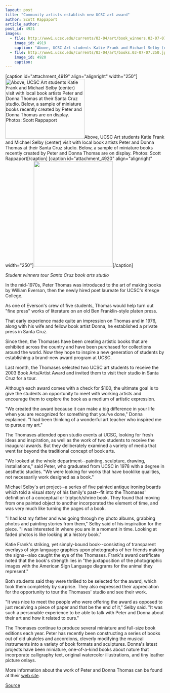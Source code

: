 ```yaml
---
layout: post
title: "Community artists establish new UCSC art award"
author: Scott Rappaport
article_author: 
post_id: 4921
images:
  - file: http://www1.ucsc.edu/currents/03-04/art/book_winners.03-07-07.250.jpg
    image_id: 4919
    caption: "Above, UCSC Art students Katie Frank and Michael Selby (center) visit with local book artists Peter and Donna Thomas at their Santa Cruz studio. Below, a sample of miniature books recently created by Peter and Donna Thomas are on display. Photos: Scott Rappaport"
  - file: http://www1.ucsc.edu/currents/03-04/art/books.03-07-07.250.jpg
    image_id: 4920
    caption: 
---
```


[caption id="attachment_4919" align="alignright" width="250"]<a href="http://dev-ucsc-news.pantheonsite.io/wp-content/uploads/2003/07/book_winners.03-07-07.250.jpg"><img class="size-full wp-image-4919" src="http://dev-ucsc-news.pantheonsite.io/wp-content/uploads/2003/07/book_winners.03-07-07.250.jpg" alt="Above, UCSC Art students Katie Frank and Michael Selby (center) visit with local book artists Peter and Donna Thomas at their Santa Cruz studio. Below, a sample of miniature books recently created by Peter and Donna Thomas are on display. Photos: Scott Rappaport" width="250" height="188" /></a>Above, UCSC Art students Katie Frank and Michael Selby (center) visit with local book artists Peter and Donna Thomas at their Santa Cruz studio. Below, a sample of miniature books recently created by Peter and Donna Thomas are on display. Photos: Scott Rappaport[/caption]
[caption id="attachment_4920" align="alignright" width="250"]<a href="http://dev-ucsc-news.pantheonsite.io/wp-content/uploads/2003/07/books.03-07-07.250.jpg"><img class="size-full wp-image-4920" src="http://dev-ucsc-news.pantheonsite.io/wp-content/uploads/2003/07/books.03-07-07.250.jpg" alt="" width="250" height="333" /></a>[/caption]
<p class="sectionheadblack">
  <i>Student winners tour Santa Cruz book arts studio</i>
</p>
<p>
  In the mid-1970s, Peter Thomas was introduced to the art of making books by William Everson, then the newly hired poet laureate for UCSC's Kresge College.
</p>
<p>
  As one of Everson's crew of five students, Thomas would help turn out "fine press" works of literature on an old Ben Franklin-style platen press.<br>
</p>
<p>
  That early experience made quite an impression on Thomas and in 1976, along with his wife and fellow book artist Donna, he established a private press in Santa Cruz.
</p>
<p>
  Since then, the Thomases have been creating artistic books that are exhibited across the country and have been purchased for collections around the world. Now they hope to inspire a new generation of students by establishing a brand-new award program at UCSC.<br>
</p>
<p>
  Last month, the Thomases selected two UCSC art students to receive the 2003 Book Arts/Artist Award and invited them to visit their studio in Santa Cruz for a tour.
</p>
<p>
  Although each award comes with a check for $100, the ultimate goal is to give the students an opportunity to meet with working artists and encourage them to explore the book as a medium of artistic expression.<br>
</p>
<p>
  "We created the award because it can make a big difference in your life when you are recognized for something that you've done," Donna explained. "I had been thinking of a wonderful art teacher who inspired me to pursue my art."<br>
</p>
<p>
  The Thomases attended open studio events at UCSC, looking for fresh ideas and inspiration, as well as the work of two students to receive the inaugural awards. But they deliberately examined a variety of media that went far beyond the traditional concept of book arts.<br>
</p>
<p>
  "We looked at the whole department--painting, sculpture, drawing, installations," said Peter, who graduated from UCSC in 1978 with a degree in aesthetic studies. "We were looking for works that have booklike qualities, not necessarily work designed as a book."<br>
</p>
<p>
  Michael Selby's art project--a series of five painted antique ironing boards which told a visual story of his family's past--fit into the Thomases' definition of a conceptual or triptych/shrine book. They found that moving from one painted object to another incorporated the element of time, and was very much like turning the pages of a book.<br>
</p>
<p>
  "I had lost my father and was going through my photo albums, grabbing photos and painting stories from them," Selby said of his inspiration for the piece. "I was interested in where you are in a moment in time. Looking at faded photos is like looking at a history book."<br>
</p>
<p>
  Katie Frank's striking, yet simply-bound book--consisting of transparent overlays of sign language graphics upon photographs of her friends making the signs--also caught the eye of the Thomases. Frank's award certificate noted that the book's strength lies in "the juxtaposition of the photographic images with the American Sign Language diagrams for the animal they represent."<br>
</p>
<p>
  Both students said they were thrilled to be selected for the award, which took them completely by surprise. They also expressed their appreciation for the opportunity to tour the Thomases' studio and see their work.<br>
</p>
<p>
  "It was nice to meet the people who were offering the award as opposed to just receiving a piece of paper and that be the end of it," Selby said. "It was such a personable experience to be able to talk with Peter and Donna about their art and how it related to ours."<br>
</p>
<p>
  The Thomases continue to produce several miniature and full-size book editions each year. Peter has recently been constructing a series of books out of old ukuleles and accordions, cleverly modifying the musical instruments into a variety of book formats and sculptures. Donna's latest projects have been miniature, one-of-a-kind books about nature that incorporate calligraphy text, original watercolor illustrations, and tiny leather picture onlays.<br>
</p>
<p>
  More information about the work of Peter and Donna Thomas can be found at their <a href="http://members.cruzio.com/%7Epeteranddonna/">web site</a>.<br>
</p>
<p><a href="http://www1.ucsc.edu/currents/03-04/07-07/book_arts.html" title="Permalink to book_arts">Source</a></p>
